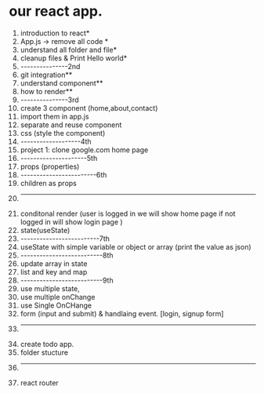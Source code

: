 # our react app.

1. introduction to react*
1. App.js -> remove all code *
1. understand all folder and file*
1. cleanup files & Print Hello world*
1. ---------------2nd
1. git integration**
1. understand component**
1. how to render**
1. ---------------3rd
1. create 3 component (home,about,contact)
1. import them in app.js
1. separate and reuse component
1. css (style the component)
1. -------------------4th
1. project 1: clone google.com home page
1. ---------------------5th
1. props (properties)
1. ------------------------6th
1. children as props
1. ------------------------
1. conditonal render (user is logged in we will show home page if not logged in will show login page )
1. state(useState)
1. -------------------------7th
1. useState with simple variable or object or array (print the value as json)
1. --------------------------8th
1. update array in state
1. list and key and map
1. --------------------------9th
1. use multiple state,
1. use multiple onChange
1. use Single OnCHange
1. form (input and submit) & handlaing event. [login, signup form]
1. ---------------------------
1. create todo app.
1. folder stucture
1. ---------------------------
1. react router